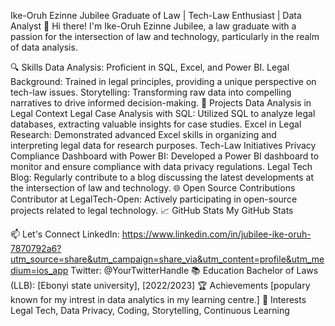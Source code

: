 Ike-Oruh Ezinne Jubilee
Graduate of Law | Tech-Law Enthusiast | Data Analyst
👋 Hi there! I'm Ike-Oruh Ezinne Jubilee, a law graduate with a passion for the intersection of law and technology, particularly in the realm of data analysis.

🔍 Skills
Data Analysis: Proficient in SQL, Excel, and Power BI.
Legal Background: Trained in legal principles, providing a unique perspective on tech-law issues.
Storytelling: Transforming raw data into compelling narratives to drive informed decision-making.
🚀 Projects
Data Analysis in Legal Context
Legal Case Analysis with SQL: Utilized SQL to analyze legal databases, extracting valuable insights for case studies.
Excel in Legal Research: Demonstrated advanced Excel skills in organizing and interpreting legal data for research purposes.
Tech-Law Initiatives
Privacy Compliance Dashboard with Power BI: Developed a Power BI dashboard to monitor and ensure compliance with data privacy regulations.
Legal Tech Blog: Regularly contribute to a blog discussing the latest developments at the intersection of law and technology.
🌐 Open Source Contributions
Contributor at LegalTech-Open: Actively participating in open-source projects related to legal technology.
📈 GitHub Stats
My GitHub Stats

📫 Let's Connect
LinkedIn: https://www.linkedin.com/in/jubilee-ike-oruh-7870792a6?utm_source=share&utm_campaign=share_via&utm_content=profile&utm_medium=ios_app
Twitter: @YourTwitterHandle
📚 Education
Bachelor of Laws (LLB): [Ebonyi state university], [2022/2023]
🏆 Achievements
[populary known for my intrest in data analytics in my learning centre.]
🌟 Interests
Legal Tech, Data Privacy, Coding, Storytelling, Continuous Learning
